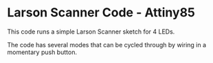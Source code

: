 # Larson Scanner Code - Attiny85

This code runs a simple Larson Scanner sketch for 4 LEDs.

The code has several modes that can be cycled through by wiring in a momentary push button.

